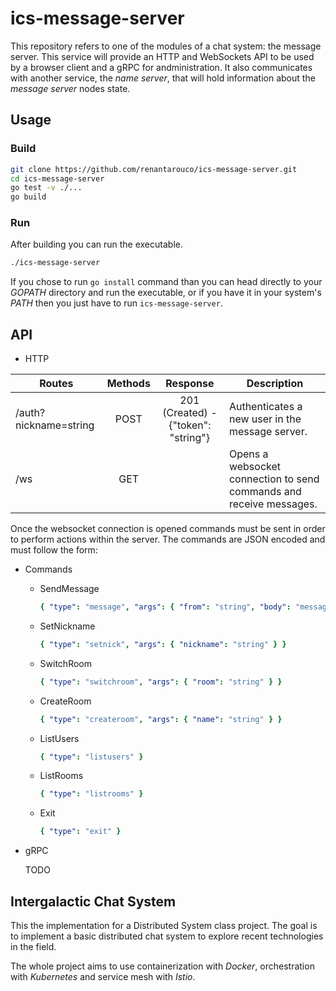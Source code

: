 # ics-message-server

This repository refers to one of the modules of a chat system: the message
server. This service will provide an HTTP and WebSockets API to be used by a
browser client and a gRPC for andministration. It also communicates with another
service, the _name server_, that will hold information about the
_message server_ nodes state.

## Usage

### Build

```sh
git clone https://github.com/renantarouco/ics-message-server.git
cd ics-message-server
go test -v ./...
go build
```

### Run

After building you can run the executable.

```sh
./ics-message-server
```

If you chose to run `go install` command than you can head directly to your
_GOPATH_ directory and run the executable, or if you have it in your system's
_PATH_ then you just have to run `ics-message-server`.

## API

- HTTP

|Routes               |Methods|Response           |Description                                    |
|---------------------|:-----:|:-----------------:|-----------------------------------------------|
|/auth?nickname=string|POST   |201 (Created) - {"token": "string"}|Authenticates a new user in the message server.|
|/ws|GET   ||Opens a websocket connection to send commands and receive messages.|

Once the websocket connection is opened commands must be sent in order to
perform actions within the server. The commands are JSON encoded and must follow
the form:

- Commands

  - SendMessage

    ```yaml
    { "type": "message", "args": { "from": "string", "body": "message body" } }
    ```

  - SetNickname

    ```yaml
    { "type": "setnick", "args": { "nickname": "string" } }
    ```

  - SwitchRoom

    ```yaml
    { "type": "switchroom", "args": { "room": "string" } }
    ```
  
  - CreateRoom

    ```yaml
    { "type": "createroom", "args": { "name": "string" } }
    ```
 
  - ListUsers

    ```yaml
    { "type": "listusers" }
    ```
  
  - ListRooms

    ```yaml
    { "type": "listrooms" }
    ```
  
  - Exit

    ```yaml
    { "type": "exit" }
    ```

- gRPC

  TODO

## Intergalactic Chat System

This the implementation for a Distributed System class project. The goal is to
implement a basic distributed chat system to explore recent technologies in the
field.

The whole project aims to use containerization with _Docker_, orchestration with
_Kubernetes_ and service mesh with _Istio_.
